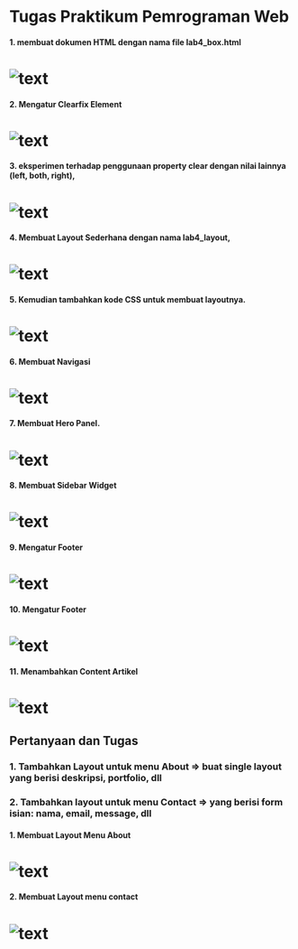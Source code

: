 # Tugas Praktikum Pemrograman Web

#### 1. membuat dokumen HTML dengan nama file lab4_box.html

# ![text](images/1.png)

#### 2. Mengatur Clearfix Element

# ![text](images/2.png)

#### 3. eksperimen terhadap penggunaan property clear dengan nilai lainnya (left, both, right),

# ![text](images/3.png)

#### 4. Membuat Layout Sederhana dengan nama lab4_layout,

# ![text](images/4.png)

#### 5. Kemudian tambahkan kode CSS untuk membuat layoutnya.

# ![text](images/5.png)

#### 6. Membuat Navigasi

# ![text](images/6.png) 

#### 7. Membuat Hero Panel.

# ![text](images/7.png)

#### 8. Membuat Sidebar Widget

# ![text](images/8.png)

#### 9. Mengatur Footer

# ![text](images/8.png)

#### 10. Mengatur Footer

# ![text](images/9.png)

#### 11. Menambahkan Content Artikel

# ![text](images/10.png)


##  Pertanyaan dan Tugas
### 1. Tambahkan Layout untuk menu About => buat single layout yang berisi deskripsi, portfolio, dll
### 2. Tambahkan layout untuk menu Contact => yang berisi form isian: nama, email, message, dll

#### 1. Membuat Layout Menu About

# ![text](images/12.png)

#### 2. Membuat Layout menu contact

# ![text](images/13.png)
